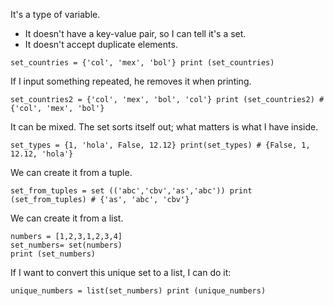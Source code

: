 It's a type of variable.

- It doesn't have a key-value pair, so I can tell it's a set.
- It doesn't accept duplicate elements.

```
set_countries = {'col', 'mex', 'bol'} print (set_countries)
```

If I input something repeated, he removes it when printing.
```
set_countries2 = {'col', 'mex', 'bol', 'col'} print (set_countries2) # {'col', 'mex', 'bol'}
```

It can be mixed. The set sorts itself out; what matters is what I have inside.
```
set_types = {1, 'hola', False, 12.12} print(set_types) # {False, 1, 12.12, 'hola'}
```

We can create it from a tuple.
```
set_from_tuples = set (('abc','cbv','as','abc')) print (set_from_tuples) # {'as', 'abc', 'cbv'}
```

We can create it from a list.
```
numbers = [1,2,3,1,2,3,4] 
set_numbers= set(numbers) 
print (set_numbers)
```

If I want to convert this unique set to a list, I can do it:
```
unique_numbers = list(set_numbers) print (unique_numbers)
```